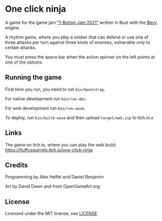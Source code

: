 # One click ninja

A game for the game jam
["1-Button Jam 2021"](https://itch.io/jam/1-button-jam-2021)
written in Rust with the [Bevy](https://bevyengine.org) engine.

A rhythm game, where you play a soldier that can defend or use one of three attacks per turn against three kinds of enemies, vulnerable only to certain attacks.

You must press the space bar when the action spinner on the left points at one of the options.

## Running the game

First time you run, you need to run `bin/bootstrap`.

For native development run `bin/run-dev`.

For web development run `bin/run-wasm`.

To deploy, run `bin/build-wasm` and then upload `target/web.zip` to itch.io.x

## Links

The game on itch.io, where you can play the web build: <https://fluffysquirrels.itch.io/one-click-ninja>

## Credits

Programming by Alex Helfet and Daniel Benjamin

Art by David Dawn and from OpenGameArt.org

## License

Licensed under the MIT license, see [LICENSE](./LICENSE)
